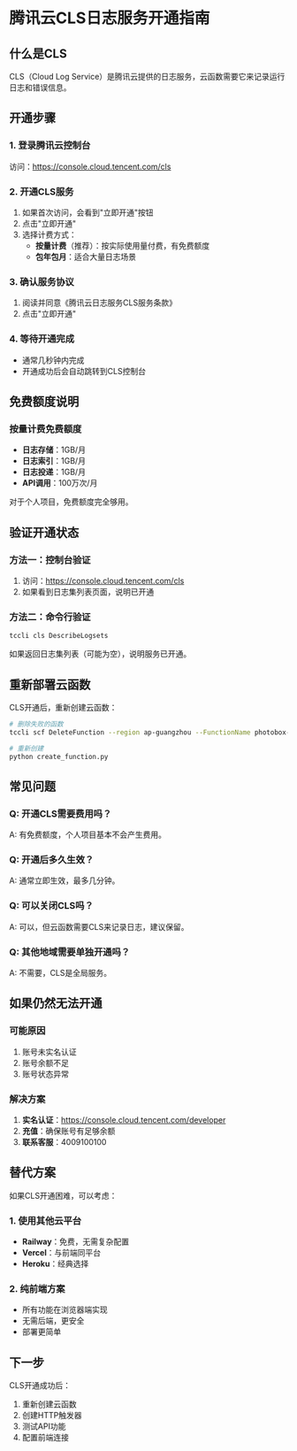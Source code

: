 # 腾讯云CLS日志服务开通指南

## 什么是CLS
CLS（Cloud Log Service）是腾讯云提供的日志服务，云函数需要它来记录运行日志和错误信息。

## 开通步骤

### 1. 登录腾讯云控制台
访问：https://console.cloud.tencent.com/cls

### 2. 开通CLS服务
1. 如果首次访问，会看到"立即开通"按钮
2. 点击"立即开通"
3. 选择计费方式：
   - **按量计费**（推荐）：按实际使用量付费，有免费额度
   - **包年包月**：适合大量日志场景

### 3. 确认服务协议
1. 阅读并同意《腾讯云日志服务CLS服务条款》
2. 点击"立即开通"

### 4. 等待开通完成
- 通常几秒钟内完成
- 开通成功后会自动跳转到CLS控制台

## 免费额度说明

### 按量计费免费额度
- **日志存储**：1GB/月
- **日志索引**：1GB/月  
- **日志投递**：1GB/月
- **API调用**：100万次/月

对于个人项目，免费额度完全够用。

## 验证开通状态

### 方法一：控制台验证
1. 访问：https://console.cloud.tencent.com/cls
2. 如果看到日志集列表页面，说明已开通

### 方法二：命令行验证
```bash
tccli cls DescribeLogsets
```

如果返回日志集列表（可能为空），说明服务已开通。

## 重新部署云函数

CLS开通后，重新创建云函数：

```bash
# 删除失败的函数
tccli scf DeleteFunction --region ap-guangzhou --FunctionName photobox-backend

# 重新创建
python create_function.py
```

## 常见问题

### Q: 开通CLS需要费用吗？
A: 有免费额度，个人项目基本不会产生费用。

### Q: 开通后多久生效？
A: 通常立即生效，最多几分钟。

### Q: 可以关闭CLS吗？
A: 可以，但云函数需要CLS来记录日志，建议保留。

### Q: 其他地域需要单独开通吗？
A: 不需要，CLS是全局服务。

## 如果仍然无法开通

### 可能原因
1. 账号未实名认证
2. 账号余额不足
3. 账号状态异常

### 解决方案
1. **实名认证**：https://console.cloud.tencent.com/developer
2. **充值**：确保账号有足够余额
3. **联系客服**：4009100100

## 替代方案

如果CLS开通困难，可以考虑：

### 1. 使用其他云平台
- **Railway**：免费，无需复杂配置
- **Vercel**：与前端同平台
- **Heroku**：经典选择

### 2. 纯前端方案
- 所有功能在浏览器端实现
- 无需后端，更安全
- 部署更简单

## 下一步

CLS开通成功后：
1. 重新创建云函数
2. 创建HTTP触发器
3. 测试API功能
4. 配置前端连接


